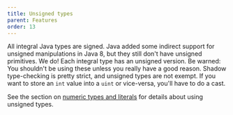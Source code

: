 ```yaml
---
title: Unsigned types
parent: Features
order: 13
---
```


All integral Java types are signed.  Java added some indirect support for unsigned manipulations in Java 8, but they still don't have unsigned primitives.  We do!  Each integral type has an unsigned version.  Be warned:  You shouldn't be using these unless you really have a good reason.  Shadow type-checking is pretty strict, and unsigned types are not exempt.  If you want to store an `int` value into a `uint` or vice-versa, you'll have to do a cast.

See the section on [numeric types and literals](#numeric-types-and-literals) for details about using unsigned types.